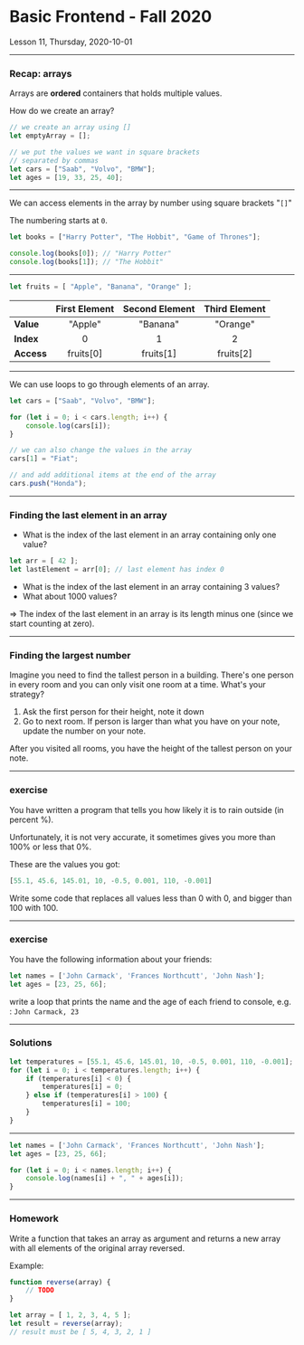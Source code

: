 <!-- .slide: id="lesson11" -->

# Basic Frontend - Fall 2020

Lesson 11, Thursday, 2020-10-01

---

### Recap: arrays

Arrays are **ordered** containers that holds multiple values.

How do we create an array?

```js
// we create an array using []
let emptyArray = [];

// we put the values we want in square brackets
// separated by commas
let cars = ["Saab", "Volvo", "BMW"];
let ages = [19, 33, 25, 40];
```
<!-- .element: class="fragment"  -->

---

We can access elements in the array by number using square brackets "`[]`"

The numbering starts at `0`.

```js
let books = ["Harry Potter", "The Hobbit", "Game of Thrones"];

console.log(books[0]); // "Harry Potter"
console.log(books[1]); // "The Hobbit"
```

---

```js
let fruits = [ "Apple", "Banana", "Orange" ];
```

| | First Element | Second Element | Third Element |
| --- | :---: | :---: | :---: |
| **Value** |  "Apple"  |  "Banana"  |  "Orange"  |
| **Index** | 0 | 1 | 2 |
| **Access** | fruits[0] | fruits[1] | fruits[2] |

---

We can use loops to go through elements of an array.

```js
let cars = ["Saab", "Volvo", "BMW"];

for (let i = 0; i < cars.length; i++) {
    console.log(cars[i]);
}

// we can also change the values in the array
cars[1] = "Fiat";

// and add additional items at the end of the array
cars.push("Honda");

```

---

### Finding the last element in an array

* What is the index of the last element in an array containing only one value?

```js
let arr = [ 42 ];
let lastElement = arr[0]; // last element has index 0
```

* What is the index of the last element in an array containing 3 values?
* What about 1000 values?

=> The index of the last element in an array is its length minus one (since we start counting at zero).
<!-- .element: class="fragment"  -->

---

### Finding the largest number

Imagine you need to find the tallest person in a building. There's one person in every room and you can only visit one room at a time. What's your strategy?

1. Ask the first person for their height, note it down
1. Go to next room. If person is larger than what you have on your note, update the number on your note.

After you visited all rooms, you have the height of the tallest person on your note.

---

### exercise

You have written a program that tells you how likely it is to rain outside (in percent %).

Unfortunately, it is not very accurate, it sometimes gives you more than 100% or less that 0%.

These are the values you got:
```js
[55.1, 45.6, 145.01, 10, -0.5, 0.001, 110, -0.001]
```
Write some code that replaces all values less than 0 with 0, and bigger than 100 with 100.

---

### exercise

You have the following information about your friends:

```js
let names = ['John Carmack', 'Frances Northcutt', 'John Nash'];
let ages = [23, 25, 66];
```

write a loop that prints the name and the age of each friend to console, e.g. : `John Carmack, 23`

---

### Solutions

```js
let temperatures = [55.1, 45.6, 145.01, 10, -0.5, 0.001, 110, -0.001];
for (let i = 0; i < temperatures.length; i++) {
    if (temperatures[i] < 0) {
        temperatures[i] = 0;
    } else if (temperatures[i] > 100) {
        temperatures[i] = 100;
    }
}
```

---

```js
let names = ['John Carmack', 'Frances Northcutt', 'John Nash'];
let ages = [23, 25, 66];

for (let i = 0; i < names.length; i++) {
    console.log(names[i] + ", " + ages[i]);
}
```

---

### Homework

Write a function that takes an array as argument and returns a new array with all elements of the original array reversed.

Example:

```js
function reverse(array) {
    // TODO
}

let array = [ 1, 2, 3, 4, 5 ];
let result = reverse(array);
// result must be [ 5, 4, 3, 2, 1 ]
```